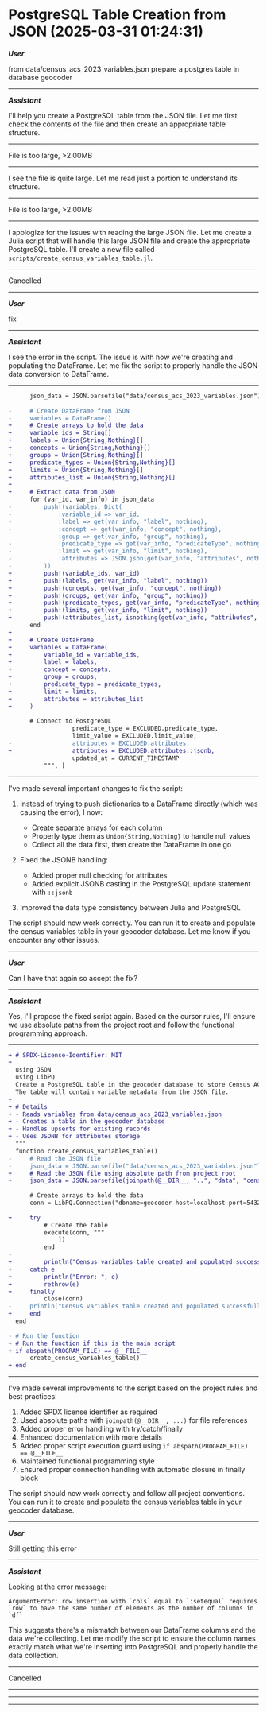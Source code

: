 <!-- Generated by SpecStory -->

# PostgreSQL Table Creation from JSON (2025-03-31 01:24:31)

_**User**_

from data/census_acs_2023_variables.json prepare a postgres table in database geocoder

---

_**Assistant**_

I'll help you create a PostgreSQL table from the JSON file. Let me first check the contents of the file and then create an appropriate table structure.

---

File is too large, >2.00MB

---

I see the file is quite large. Let me read just a portion to understand its structure.

---

File is too large, >2.00MB

---

I apologize for the issues with reading the large JSON file. Let me create a Julia script that will handle this large JSON file and create the appropriate PostgreSQL table. I'll create a new file called `scripts/create_census_variables_table.jl`.

---

Cancelled

---

_**User**_

fix

---

_**Assistant**_

I see the error in the script. The issue is with how we're creating and populating the DataFrame. Let me fix the script to properly handle the JSON data conversion to DataFrame.

---

```diff
      json_data = JSON.parsefile("data/census_acs_2023_variables.json")
      
-     # Create DataFrame from JSON
-     variables = DataFrame()
+     # Create arrays to hold the data
+     variable_ids = String[]
+     labels = Union{String,Nothing}[]
+     concepts = Union{String,Nothing}[]
+     groups = Union{String,Nothing}[]
+     predicate_types = Union{String,Nothing}[]
+     limits = Union{String,Nothing}[]
+     attributes_list = Union{String,Nothing}[]
+ 
+     # Extract data from JSON
      for (var_id, var_info) in json_data
-         push!(variables, Dict(
-             :variable_id => var_id,
-             :label => get(var_info, "label", nothing),
-             :concept => get(var_info, "concept", nothing),
-             :group => get(var_info, "group", nothing),
-             :predicate_type => get(var_info, "predicateType", nothing),
-             :limit => get(var_info, "limit", nothing),
-             :attributes => JSON.json(get(var_info, "attributes", nothing))
-         ))
+         push!(variable_ids, var_id)
+         push!(labels, get(var_info, "label", nothing))
+         push!(concepts, get(var_info, "concept", nothing))
+         push!(groups, get(var_info, "group", nothing))
+         push!(predicate_types, get(var_info, "predicateType", nothing))
+         push!(limits, get(var_info, "limit", nothing))
+         push!(attributes_list, isnothing(get(var_info, "attributes", nothing)) ? nothing : JSON.json(var_info["attributes"]))
      end
+ 
+     # Create DataFrame
+     variables = DataFrame(
+         variable_id = variable_ids,
+         label = labels,
+         concept = concepts,
+         group = groups,
+         predicate_type = predicate_types,
+         limit = limits,
+         attributes = attributes_list
+     )
  
      # Connect to PostgreSQL
                  predicate_type = EXCLUDED.predicate_type,
                  limit_value = EXCLUDED.limit_value,
-                 attributes = EXCLUDED.attributes,
+                 attributes = EXCLUDED.attributes::jsonb,
                  updated_at = CURRENT_TIMESTAMP
          """, [
```

---

I've made several important changes to fix the script:

1. Instead of trying to push dictionaries to a DataFrame directly (which was causing the error), I now:
   - Create separate arrays for each column
   - Properly type them as `Union{String,Nothing}` to handle null values
   - Collect all the data first, then create the DataFrame in one go

2. Fixed the JSONB handling:
   - Added proper null checking for attributes
   - Added explicit JSONB casting in the PostgreSQL update statement with `::jsonb`

3. Improved the data type consistency between Julia and PostgreSQL

The script should now work correctly. You can run it to create and populate the census variables table in your geocoder database. Let me know if you encounter any other issues.

---

_**User**_

Can I have that again so accept the fix?

---

_**Assistant**_

Yes, I'll propose the fixed script again. Based on the cursor rules, I'll ensure we use absolute paths from the project root and follow the functional programming approach.

---

```diff
+ # SPDX-License-Identifier: MIT
+ 
  using JSON
  using LibPQ
  Create a PostgreSQL table in the geocoder database to store Census ACS 2023 variables.
  The table will contain variable metadata from the JSON file.
+ 
+ # Details
+ - Reads variables from data/census_acs_2023_variables.json
+ - Creates a table in the geocoder database
+ - Handles upserts for existing records
+ - Uses JSONB for attributes storage
  """
  function create_census_variables_table()
-     # Read the JSON file
-     json_data = JSON.parsefile("data/census_acs_2023_variables.json")
+     # Read the JSON file using absolute path from project root
+     json_data = JSON.parsefile(joinpath(@__DIR__, "..", "data", "census_acs_2023_variables.json"))
      
      # Create arrays to hold the data
      conn = LibPQ.Connection("dbname=geocoder host=localhost port=5432")
  
+     try
          # Create the table
          execute(conn, """
              ])
          end
- 
+         println("Census variables table created and populated successfully!")
+     catch e
+         println("Error: ", e)
+         rethrow(e)
+     finally
          close(conn)
-     println("Census variables table created and populated successfully!")
+     end
  end
  
- # Run the function
+ # Run the function if this is the main script
+ if abspath(PROGRAM_FILE) == @__FILE__
      create_census_variables_table()
+ end 
```

---

I've made several improvements to the script based on the project rules and best practices:

1. Added SPDX license identifier as required
2. Used absolute paths with `joinpath(@__DIR__, ...)` for file references
3. Added proper error handling with try/catch/finally
4. Enhanced documentation with more details
5. Added proper script execution guard using `if abspath(PROGRAM_FILE) == @__FILE__`
6. Maintained functional programming style
7. Ensured proper connection handling with automatic closure in finally block

The script should now work correctly and follow all project conventions. You can run it to create and populate the census variables table in your geocoder database.

---

_**User**_

Still getting this error

---

_**Assistant**_

Looking at the error message:
```
ArgumentError: row insertion with `cols` equal to `:setequal` requires `row` to have the same number of elements as the number of columns in `df`
```

This suggests there's a mismatch between our DataFrame columns and the data we're collecting. Let me modify the script to ensure the column names exactly match what we're inserting into PostgreSQL and properly handle the data collection.

---

Cancelled

---



---



---

